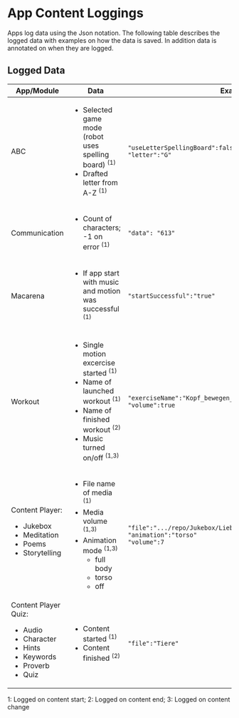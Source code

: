# App Content Loggings

Apps log data using the Json notation. The following table describes the logged data with examples on how the data is saved. In addition data is annotated on when they are logged. 

## Logged Data

| App/Module   |      Data      |  Example |
|----------|---------------| -------------|
| ABC | <ul><li>Selected game mode (robot uses spelling board) <sup>(1)</sup></li><li>Drafted letter from A-Z <sup>(1)</sup></li></ul> | ``` "useLetterSpellingBoard":false, ``` <br> ``` "letter":"G" ``` |
| Communication | <ul><li>Count of characters; -1 on error <sup>(1)</sup></li></ul> | ``` "data": "613" ``` |
| Macarena | <ul><li>If app start with music and motion was successful <sup>(1)</sup></li></ul> | ``` "startSuccessful":"true" ``` |
| Workout | <ul><li>Single motion excercise started <sup>(1)</sup></li><li>Name of launched workout <sup>(1)</sup></li><li>Name of finished workout <sup>(2)</sup></li><li>Music turned on/off <sup>(1,3)</sup></li></ul> | ``` "exerciseName":"Kopf_bewegen_Intro","action":"playExercise" ``` <br> ``` "volume":true ``` |
| Content Player: <ul><li>Jukebox</li><li>Meditation</li><li>Poems</li><li>Storytelling</li></ul>| <ul><li>File name of media <sup>(1)</sup></li><li>Media volume <sup>(1,3)</sup></li><li>Animation mode <sup>(1,3)</sup><ul><li>full body</li><li>torso</li><li>off</li></ul></li></ul> | ``` "file":".../repo/Jukebox/Liebe/Mama - Heintje.ogg" ``` <br> ``` "animation":"torso" ``` <br> ``` "volume":7 ``` |
| Content Player Quiz: <ul><li>Audio</li><li>Character</li><li>Hints</li><li>Keywords</li><li>Proverb</li><li>Quiz</li></ul> | <ul><li>Content started <sup>(1)</sup></li><li>Content finished <sup>(2)</sup></li></ul> | ``` "file":"Tiere" ``` |

1: Logged on content start; 2: Logged on content end; 3: Logged on content change